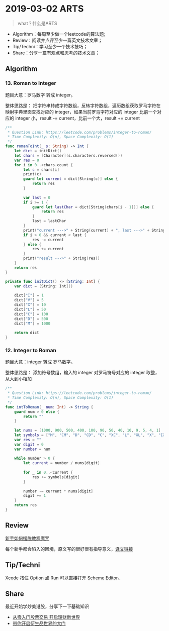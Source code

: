 # 2019-03-02 ARTS

> what？什么是ARTS
* Algorithm：每周至少做一个leetcode的算法题;
* Review：阅读并点评至少一篇英文技术文章；
* Tip/Techni：学习至少一个技术技巧；
* Share：分享一篇有观点和思考的技术文章；

## Algorithm

### 13. Roman to Integer

题目大意：罗马数字 转成 integer。

整体思路是： 把字符串转成字符数组，反转字符数组，遍历数组获取罗马字符在映射字典里面查找对应的 integer，如果当前罗马字符对应的 integer 比前一个对应的 integer 小，result -= current，比前一个大，result += current

```swift
/**
 * Question Link: https://leetcode.com/problems/integer-to-roman/
 * Time Complexity: O(n), Space Complexity: O(1)
 */
func romanToInt(_ s: String) -> Int {
    let dict = initDict()
    let chars = [Character](s.characters.reversed())
    var res = 0
    for i in 0..<chars.count {
        let c = chars[i]
        print(c)
        guard let current = dict[String(c)] else {
            return res
        }
        
        var last = 0
        if i >= 1 {
            guard let lastChar = dict[String(chars[i - 1])] else {
                return res
            }
            last = lastChar
        }
        print("current --->" + String(current) + ", last --->" + String(last))
        if i > 0 && current < last {
            res -= current
        } else {
            res += current
        }
        print("result --->" + String(res))
    }
    return res
}

private func initDict() -> [String: Int] {
    var dict = [String: Int]()
    
    dict["I"] = 1
    dict["V"] = 5
    dict["X"] = 10
    dict["L"] = 50
    dict["C"] = 100
    dict["D"] = 500
    dict["M"] = 1000
    
    return dict
}
```

### 12. Integer to Roman

题目大意：integer 转成 罗马数字。

整体思路是： 添加符号数组，输入的 integer 对罗马符号对应的 integer 取整，从大到小相加

```swift
/**
 * Question Link: https://leetcode.com/problems/integer-to-roman/
 * Time Complexity: O(n), Space Complexity: O(1)
 */
func intToRoman(_ num: Int) -> String {
    guard num > 0 else {
        return ""
    }
    
    let nums = [1000, 900, 500, 400, 100, 90, 50, 40, 10, 9, 5, 4, 1]
    let symbols = ["M", "CM", "D", "CD", "C", "XC", "L", "XL", "X", "IX", "V", "IV", "I"]
    var res = ""
    var digit = 0
    var number = num
    
    while number > 0 {
        let current = number / nums[digit]
        
        for _ in 0..<current {
            res += symbols[digit]
        }
        
        number -= current * nums[digit]
        digit += 1
    }
    return res
}
```

## Review

[新手如何摆脱教程魔咒](https://medium.freecodecamp.org/how-to-escape-tutorial-purgatory-as-a-new-developer-or-at-any-time-in-your-career-e3a4b2384a40)

每个新手都会陷入的困境，原文写的很好很有指导意义，[译文链接](https://www.douban.com/note/680262391/)

## Tip/Techni

Xcode 按住 Option 点 Run 可以直接打开 Scheme Editor。

## Share

最近开始学炒美港股，分享下一下基础知识

* [从零入门股票交易 开启理财新世界](https://www.laohu8.com/m/subject/S20190123040406414?invite=ISZ4P)
* [带你开启衍生品世界的大门](https://www.laohu8.com/m/subject/S20190129084505358?invite=ISZ4P)